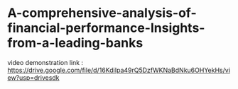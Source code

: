 # A-comprehensive-analysis-of-financial-performance-Insights-from-a-leading-banks







video demonstration link : https://drive.google.com/file/d/16KdiIpa49rQ5DzfWKNaBdNku6OHYekHs/view?usp=drivesdk
